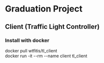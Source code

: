 # Graduation Project

## Client (Traffic Light Controller)

### Install with docker

docker pull wtfitis/tl_client  
docker run -it --rm  --name client tl_client
